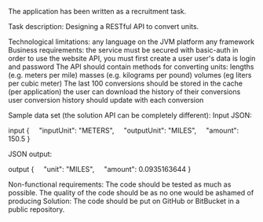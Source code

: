 The application has been written as a recruitment task.

Task description:
Designing a RESTful API to convert units.

Technological limitations:
any language on the JVM platform
any framework
Business requirements:
	the service must be secured with basic-auth
	in order to use the website API, you must first create a user
	user's data is login and password
The API should contain methods for converting units:
	lengths (e.g. meters per mile)
	masses (e.g. kilograms per pound)
	volumes (eg liters per cubic meter)
The last 100 conversions should be stored in the cache (per application)
the user can download the history of their conversions
user conversion history should update with each conversion

Sample data set (the solution API can be completely different):
Input JSON:

input
{
    "inputUnit": "METERS",
    "outputUnit": "MILES",
    "amount": 150.5
}

JSON output:

output
{
    "unit": "MILES",
    "amount": 0.0935163644
}

Non-functional requirements:
The code should be tested as much as possible.
The quality of the code should be as no one would be ashamed of producing
Solution:
The code should be put on GitHub or BitBucket in a public repository.